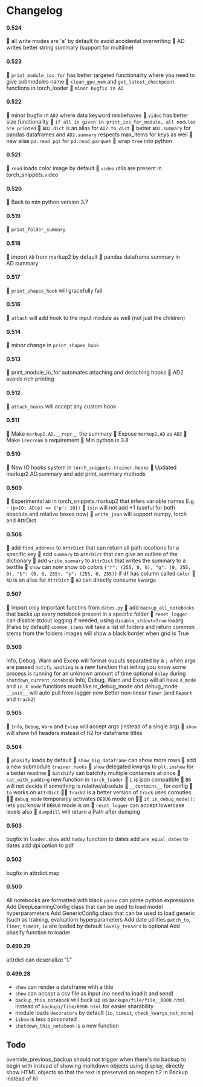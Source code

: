 # Changelog

#### 0.524
🐞 all write modes are 'a' by default to avoid accidental overwriting
🧹 AD writes better string summary (support for multiline)

#### 0.523
🧹 `print_module_ios_for` has better targeted functionality where you need to give submodules name
🎉 `clean_gpu_mem` and `get_latest_checkpoint` functions in torch_loader
🧹 `minor bugfix in AD`

#### 0.522
🐞 minor bugfix in `AD2` where data keyword misbehaves
🧹 `video` has better size functionality
🎉 `if all is given in print_ios_for_module, all modules are printed`
🎉 `AD2.dict` is an alias for `AD2.to_dict`
🎉 better `AD2.summary` for pandas dataframes and `AD2.summary` respects max_items for keys as well
🎉 new alias `pd.read_pqt` for `pd.read_parquet`
🐞 wrap `tree` into python

#### 0.521

🐞 `read` loads color image by default
🧹 `video` utils are present in torch_snippets.video

#### 0.520

🧹 Back to min python version 3.7

#### 0.519

🎉 `print_folder_summary`

#### 0.518

🧹 import `AD` from markup2 by default
🎉 pandas dataframe summary in AD.summary

#### 0.517

🐞 `print_shapes_hook` will gracefully fail

#### 0.516

🐞 `attach` will add hook to the input module as well (not just the children)

#### 0.514

🐞 minor change in `print_shapes_hook`

#### 0.513

🎉 print_module_io_for automates attaching and detaching hooks
🎉 AD2 avoids rich printing

#### 0.512

🐞 `attach_hooks` will accept any custom hook

#### 0.511

🎉 Make `markup2.AD.__repr__` the summary
🎉 Expose `markup2.AD` as `AD2`
🎉 Make `icecream` a requirement
🎉 Min python is 3.8

#### 0.510

🎉 New IO hooks system in `torch_snippets.trainer.hooks`
🎉 Updated markup2.AD.summary and add print_summary methods

#### 0.509

🎉 Experimental `AD` in torch_snippets.markup2 that infers variable names E.g. - `(p=10; AD(p) == {'p': 10})`
🐞 `isin` will not add +1 (useful for both absolute and relative boxes now)
🐞 `write_json` will support numpy, torch and AttrDict

#### 0.508

🎉 add `find_address` to `AttrDict` that can return all path locations for a specific key
🎉 add `summary` to `AttrDict` that can give an outline of the dictionary
🎉 add `write_summary` to `AttrDict` that writes the summary to a textfile
🎉 `show` can now show bb colors `{"r": (255, 0, 0), "g": (0, 255, 0), "b": (0, 0, 255), "y": (255, 0, 255)}` if `df` has column called `color`
🎉 `AD` is an alias for `AttrDict`
🎉 `AD` can directly consume kwargs

#### 0.507

🧹 import only important functins from `dates.py`
🎉 add `backup_all_notebooks` that backs up every notebook present in a specific folder
🎉 `reset_logger` can disable stdout logging if needed, using `disable_stdout=True` kwarg (False by default)
`common_items` will take a list of folders and return common stems from the folders
images will show a black border when grid is True

#### 0.506

Info, Debug, Warn and Excep will format ouputs separated by a `;` when args are passed
`notify_waiting` is a new function that letting you know some process is running for an unknown amount of time
optional `delay` during `shutdown_current_notebook`
Info, Debug, Warn and Excep will all have `X_mode` and `in_X_mode` functions much like in_debug_mode and debug_mode
`__init__` will auto pull from logger now
Better non-linear `Timer` (and `Report` and `track2`)

#### 0.505

🧹 `Info`, `Debug`, `Warn` and `Excep` will accept args (instead of a single arg)
🧹 `show` will show h4 headers instead of h2 for dataframe titles

#### 0.504

🧹 `phasify` loads by default
🧹 `show_big_dataframe` can show more rows
🎉 add a new submodule `trainer.hooks`
🧹 `show` delegated kwargs to `plt.imshow` for a better readme
🎉 `batchify` can batchify multiple containers at once
🎉 `cat_with_padding` new function in `torch_loader`
🧹 `L` is json compatible
🐞 `BB` will not decide if something is relative/absolute
🎉 `__contains__` for config
🎉 `to` works on `AttrDict`
👶🏼 `track2` is a better version of `track` uses corouties
👶🏼 `debug_mode` temporarily activates `DEBUG` mode on
👶🏼 `if in_debug_mode():` lets you know if `DEBUG` mode is on
🧹 `reset_logger` can accept lowercase levels also
🧹 `dumpdill` will return a Path after dumping

#### 0.503

bugfix in `loader.show`
add `today` function to dates
add `are_equal_dates` to dates
add dpi option to pdf

#### 0.502

bugfix in attrdict.map

#### 0.500

All notebooks are formatted with black
`parse` can parse python expressions
Add DeepLearningConfig class that can be used to load model hyperparameters
Add GenericConfig class that can be used to load generic (such as training, evaluation) hyperparameters
Add date utilities
`patch_to`, `Timer`, `timeit`, `io` are loaded by default
`lovely_tensors` is optional
Add phasify function to loader

#### 0.499.29

attrdict can deserialize "L"

#### 0.499.28

- `show` can render a dataframe with a title
- `show` can accept a csv file as input (no need to load it and send)
- `backup_this_notebook` will back up as `backups/file/file__0000.html` instead of `backups/file/0000.html` for easier sharability
- module loads `decorators` by default (`io`, `timeit`, `check_kwargs_not_none`)
- `ishow` is less opinionated
- `shutdown_this_notebook` is a new function

## Todo

override_previous_backup should not trigger when there's no backup to begin with
instead of showing markdown objects using display, directly show HTML objects so that the text is preserved on reopen h2 in Backup instead of h1
